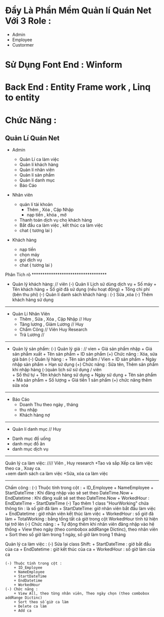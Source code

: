 # Đầy Là Phần Mềm Quản lí Quán Net Với 3 Role :

+ Admin 
+ Employee 
+ Custormer 
 
# Sử Dụng Font End : Winform 

# Back End : Entity Frame work , Linq to entity 


# Chức Năng : 
## Quản Lí Quán Net
   
- Admin
	+ Quản Lí ca làm việc 
	+ Quản lí khách hàng 
	+ Quản lí nhân viên
	+ Quản lí sản phẩm
	+ Quản lí danh mục  
	+ Báo Cáo 

- Nhân viên

	+ quản lí tài khoản
  		+ Thêm , Xóa , Cập Nhập 
  		+ nạp tiền , khóa , mở 
	+ Thanh toán dịch vụ cho khách hàng 
	+ Bắt đầu ca làm việc , kết thúc ca làm việc  
	+ chat ( tương lai ) 

- Khách hàng
	+ nạp tiền
	+ chọn máy	
	+ gọi dịch vụ
	+ chat ( tương lai )



Phân Tích rõ ***********************************
- Quản lý khách hàng:         // viên
	 (-) Quản lí Lịch sử dùng dịch vụ
		+ Số máy
		+ Tên khách hàng
		+ Số giờ đã sử dụng (nếu hoạt động)
		+ Tổng chi phí (bên thu phí)
 	(-) Quản lí danh sách khách hàng : 
		(-) Sửa ,xóa
		(-) Thêm khách hàng sử dụng

************************************
- Quản Lí Nhân Viên 
  + Thêm , Sửa , Xóa , Cập Nhập         // Huy 
  + Tăng lương , Giảm Lương         // Huy
  + Chấm Công          //  Viên Huy Research
  + Trả Lương         // 

*********************************

- Quản lý sản phẩm:
	(-) Quản lý giá :   // vien
			+ Giá sản phẩm nhập
			+ Giá  sản phẩm xuất
			+ Tên sản phẩm
			+ ID sản phẩm
		(+) Chức năng : Xóa, sửa giá bán
	(-) Quản lý hàng : + Tên sản phẩm                  / Vien
         					+ ID sản phẩm
					+ Ngày nhập sản phẩm
					+ Hạn sử dụng
		(+) Chức năng : Sửa tên, Thêm sản phẩm khi nhập hàng
       (-)quản lịch sử sử dụng           / viên 				
		+ Số thứ tự
		+ Tên khách hàng sử dụng
		+ Ngày sử dụng
		+ Tên sản phẩm
		+ Mã sản phẩm
		+ Số lượng
		+ Giá tiền 1 sản phẩm
	 (+) chức năng thêm sửa xóa

*************************************

- Báo Cáo 
  + Doanh Thu theo ngày , tháng 
  + thu nhập 
  + Khách hàng nợ
*********************************
 
- Quản lí danh mục       // Huy
 + Danh mục đồ uống 
 + danh mục đồ ăn
 + danh mục dịch vụ


**************************
Quản lý ca làm việc:                 ////       Viên , Huy research 
+Tao và sắp Xếp ca làm việc theo ca , Xoay ca.    
+xem danh sách ca làm việc
+Sửa, xóa ca làm việc

*******************
Chấm công : 
	(-) Thuộc tính trong cột :
		+ ID_Employee
		+ NameEmployee
		+ StartDateTime : Khi đăng nhập vào sẽ set theo DateTime.Now
		+ EndDatetime : Khi đăng xuất sẽ set theo DateTime.Now
		+ WorkedHour : EndDateTime - StartDateTime
	(-) Tạo thêm 1 class "HourWorking" chứa thông tin : là số giờ đã làm
		+ StartDateTime: giờ nhân viên bắt đầu làm việc
		+ EndDatetime : giờ nhân viên kết thúc làm việc
		+ WorkedHour : số giờ đã làm
		+ TotalWorking : bằng tổng tất cả giờ trong cột WorkedHour tính từ hiện tại trở lên
	(-) Chức năng :
		+ Tự động thêm khi nhân viên đăng nhập vào hệ thống
		+ View theo ngày (theo combobox addRange Dictinc), theo nhân viên
		+ Sort theo số giờ làm trong 1 ngày, số giờ làm trong 1 tháng


Quản lý ca làm việc :
	(-) Sửa lại class Shift:
		+ StartDateTime : giờ bắt đầu của ca
		+ EndDatetime : giờ kết thúc của ca
		+ WorkedHour : số giờ làm của ca


	(-) Thuộc tính trong cột :
		+ ID_Employee
		+ NameEmployee
		+ StartDateTime
		+ EndDatetime
		+ WorkedHour
	(-) Chức năng :
		+ View All, theo từng nhân viên, Theo ngày chọn (theo combobox addRange Dictinc)
		+ Sort theo số giờ ca làm
		+ Delete ca làm
		+ Add ca
